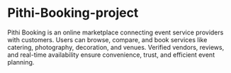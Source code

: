 # Pithi-Booking-project
Pithi Booking is an online marketplace connecting event service providers with customers. Users can browse, compare, and book services like catering, photography, decoration, and venues. Verified vendors, reviews, and real-time availability ensure convenience, trust, and efficient event planning.
